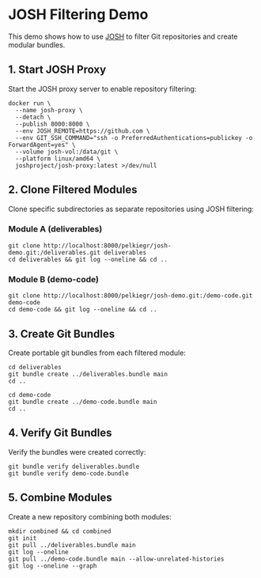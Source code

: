 # JOSH Filtering Demo

This demo shows how to use [JOSH](https://josh-project.github.io/josh/) to filter Git repositories and create modular bundles.

## 1. Start JOSH Proxy

Start the JOSH proxy server to enable repository filtering:

```shell
docker run \
  --name josh-proxy \
  --detach \
  --publish 8000:8000 \
  --env JOSH_REMOTE=https://github.com \
  --env GIT_SSH_COMMAND="ssh -o PreferredAuthentications=publickey -o ForwardAgent=yes" \
  --volume josh-vol:/data/git \
  --platform linux/amd64 \
  joshproject/josh-proxy:latest >/dev/null
```

## 2. Clone Filtered Modules

Clone specific subdirectories as separate repositories using JOSH filtering:

### Module A (deliverables)
```shell
git clone http://localhost:8000/pelkiegr/josh-demo.git:/deliverables.git deliverables
cd deliverables && git log --oneline && cd ..
```

### Module B (demo-code)
```shell
git clone http://localhost:8000/pelkiegr/josh-demo.git:/demo-code.git demo-code
cd demo-code && git log --oneline && cd ..
```

## 3. Create Git Bundles

Create portable git bundles from each filtered module:

```shell
cd deliverables
git bundle create ../deliverables.bundle main
cd ..

cd demo-code
git bundle create ../demo-code.bundle main
cd ..
```

## 4. Verify Git Bundles

Verify the bundles were created correctly:

```shell
git bundle verify deliverables.bundle
git bundle verify demo-code.bundle
```

## 5. Combine Modules

Create a new repository combining both modules:

```shell
mkdir combined && cd combined
git init
git pull ../deliverables.bundle main
git log --oneline
git pull ../demo-code.bundle main --allow-unrelated-histories
git log --oneline --graph
```
